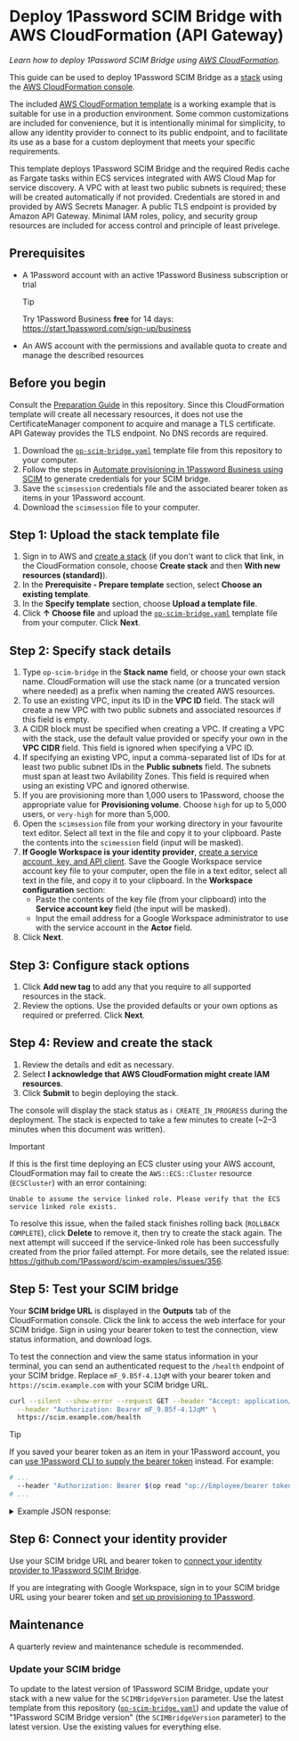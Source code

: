 # Deploy 1Password SCIM Bridge with AWS CloudFormation (API Gateway)

_Learn how to deploy 1Password SCIM Bridge using [AWS CloudFormation](https://docs.aws.amazon.com/cloudformation/index.html)._

This guide can be used to deploy 1Password SCIM Bridge as a [stack](https://docs.aws.amazon.com/AWSCloudFormation/latest/UserGuide/cfn-whatis-concepts.html#cfn-concepts-stacks) using the [AWS CloudFormation console](https://docs.aws.amazon.com/AWSCloudFormation/latest/UserGuide/cfn-using-console.html).

The included [AWS CloudFormation template](https://docs.aws.amazon.com/AWSCloudFormation/latest/UserGuide/stack-templates-overview.html) is a working example that is suitable for use in a production environment. Some common customizations are included for convenience, but it is intentionally minimal for simplicity, to allow any identity provider to connect to its public endpoint, and to facilitate its use as a base for a custom deployment that meets your specific requirements.

This template deploys 1Password SCIM Bridge and the required Redis cache as Fargate tasks within ECS services integrated with AWS Cloud Map for service discovery. A VPC with at least two public subnets is required; these will be created automatically if not provided. Credentials are stored in and provided by AWS Secrets Manager. A public TLS endpoint is provided by Amazon API Gateway. Minimal IAM roles, policy, and security group resources are included for access control and principle of least privelege.

## Prerequisites

- A 1Password account with an active 1Password Business subscription or trial
  > [!TIP]
  > Try 1Password Business **free** for 14 days: <https://start.1password.com/sign-up/business>
- An AWS account with the permissions and available quota to create and manage the described resources

## Before you begin

Consult the [Preparation Guide](/PREPARATION.md) in this repository. Since this CloudFormation template will create all necessary resources, it does not use the CertificateManager component to acquire and manage a TLS certificate. API Gateway provides the TLS endpoint. No DNS records are required.

1. Download the [`op-scim-bridge.yaml`](./op-scim-bridge.yaml) template file from this repository to your computer.
2. Follow the steps in [Automate provisioning in 1Password Business using SCIM](https://support.1password.com/scim/#step-1-set-up-and-deploy-1password-scim-bridge) to generate credentials for your SCIM bridge.
3. Save the `scimsession` credentials file and the associated bearer token as items in your 1Password account.
4. Download the `scimsession` file to your computer.

## Step 1: Upload the stack template file

1. Sign in to AWS and [create a stack](https://console.aws.amazon.com/cloudformation/home#/stacks/create) (if you don't want to click that link, in the CloudFormation console, choose **Create stack** and then **With new resources (standard)**).
2. In the **Prerequisite - Prepare template** section, select **Choose an existing template**.
3. In the **Specify template** section, choose **Upload a template file**.
4. Click **↑ Choose file** and upload the [`op-scim-bridge.yaml`](./op-scim-bridge.yaml) template file from your computer. Click **Next**.

## Step 2: Specify stack details

1. Type `op-scim-bridge` in the **Stack name** field, or choose your own stack name. CloudFormation will use the stack name (or a truncated version where needed) as a prefix when naming the created AWS resources.
2. To use an existing VPC, input its ID in the **VPC ID** field. The stack will create a new VPC with two public subnets and associated resources if this field is empty.
3. A CIDR block must be specified when creating a VPC. If creating a VPC with the stack, use the default value provided or specify your own in the **VPC CIDR** field. This field is ignored when specifying a VPC ID.
4. If specifying an existing VPC, input a comma-separated list of IDs for at least two public subnet IDs in the **Public subnets** field. The subnets must span at least two Avilability Zones. This field is required when using an existing VPC and ignored otherwise.
5. If you are provisioning more than 1,000 users to 1Password, choose the appropriate value for **Provisioning volume**. Choose `high` for up to 5,000 users, or `very-high` for more than 5,000.
6. Open the `scimsession` file from your working directory in your favourite text editor. Select all text in the file and copy it to your clipboard. Paste the contents into the `scimession` field (input will be masked).
7. **If Google Workspace is your identity provider**, [create a service account, key, and API client](https://support.1password.com/scim-google-workspace/#step-1-create-a-google-service-account-key-and-api-client). Save the Google Workspace service account key file to your computer, open the file in a text editor, select all text in the file, and copy it to your clipboard. In the **Workspace configuration** section:
   - Paste the contents of the key file (from your clipboard) into the **Service account key** field (the input will be masked).
   - Input the email address for a Google Workspace administrator to use with the service account in the **Actor** field.
8. Click **Next**.

## Step 3: Configure stack options

1. Click **Add new tag** to add any that you require to all supported resources in the stack.
2. Review the options. Use the provided defaults or your own options as required or preferred. Click **Next**.

## Step 4: Review and create the stack

1. Review the details and edit as necessary.
2. Select **I acknowledge that AWS CloudFormation might create IAM resources**.
3. Click **Submit** to begin deploying the stack.

The console will display the stack status as `ℹ️ CREATE_IN_PROGRESS` during the deployment. The stack is expected to take a few minutes to create (~2–3 minutes when this document was written).

> [!IMPORTANT]
>
> If this is the first time deploying an ECS cluster using your AWS account, CloudFormation may fail to create the
> `AWS::ECS::Cluster` resource (`ECSCluster`) with an error containing:
>
> ```plaintext
> Unable to assume the service linked role. Please verify that the ECS service linked role exists.
> ```
>
> To resolve this issue, when the failed stack finishes rolling back (`ROLLBACK COMPLETE`), click **Delete** to remove
> it, then try to create the stack again. The next attempt will succeed if the service-linked role has been
> successfully created from the prior failed attempt. For more details, see the related issue:
> https://github.com/1Password/scim-examples/issues/356.

## Step 5: Test your SCIM bridge

Your **SCIM bridge URL** is displayed in the **Outputs** tab of the CloudFormation console. Click the link to access the web interface for your SCIM bridge. Sign in using your bearer token to test the connection, view status information, and download logs.

To test the connection and view the same status information in your terminal, you can send an authenticated request to the `/health` endpoint of your SCIM bridge. Replace `mF_9.B5f-4.1JqM` with your bearer token and `https://scim.example.com` with your SCIM bridge URL.

```sh
curl --silent --show-error --request GET --header "Accept: application/json" \
  --header "Authorization: Bearer mF_9.B5f-4.1JqM" \
  https://scim.example.com/health
```

> [!TIP]
> If you saved your bearer token as an item in your 1Password account, you can [use 1Password CLI to supply the bearer token](https://developer.1password.com/docs/cli/secrets-scripts#option-2-use-op-read-to-read-secrets) instead. For example:
>
> ```sh
> # ...
>   --header "Authorization: Bearer $(op read "op://Employee/bearer token/credential")"
> # ...
> ```

<details>
<summary>Example JSON response:</summary>

```json
{
  "build": "209121",
  "version": "2.9.12",
  "reports": [
    {
      "source": "ConfirmationWatcher",
      "time": "2025-05-09T14:06:09Z",
      "expires": "2025-05-09T14:16:09Z",
      "state": "healthy"
    },
    {
      "source": "RedisCache",
      "time": "2025-05-09T14:06:09Z",
      "expires": "2025-05-09T14:16:09Z",
      "state": "healthy"
    },
    {
      "source": "SCIMServer",
      "time": "2025-05-09T14:06:56Z",
      "expires": "2025-05-09T14:16:56Z",
      "state": "healthy"
    },
    {
      "source": "StartProvisionWatcher",
      "time": "2025-05-09T14:06:09Z",
      "expires": "2025-05-09T14:16:09Z",
      "state": "healthy"
    }
  ],
  "retrievedAt": "2025-05-09T14:06:56Z"
}
```

</details>

## Step 6: Connect your identity provider

Use your SCIM bridge URL and bearer token to [connect your identity provider to 1Password SCIM Bridge](https://support.1password.com/scim/#step-3-connect-your-identity-provider).

If you are integrating with Google Workspace, sign in to your SCIM bridge URL using your bearer token and [set up provisioning to 1Password](https://support.1password.com/scim-google-workspace/#22-set-up-provisioning-to-1password).

## Maintenance

A quarterly review and maintenance schedule is recommended.

### Update your SCIM bridge

To update to the latest version of 1Password SCIM Bridge, update your stack with a new value for the `SCIMBridgeVersion` parameter. Use the latest template from this repository ([`op-scim-bridge.yaml`](./op-scim-bridge.yaml)) and update the value of "1Password SCIM Bridge version" (the `SCIMBridgeVersion` parameter) to the latest version. Use the existing values for everything else.
